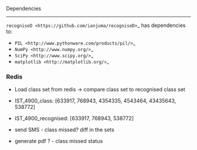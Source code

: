 Dependencies
************

`recogniseD <https://github.com/ianjuma/recogniseD>`_ has dependencies to:

* `PIL <http://www.pythonware.com/products/pil/>`_
* `NumPy <http://www.numpy.org/>`_
* `SciPy <http://www.scipy.org/>`_
* `matplotlib <http://matplotlib.org/>`_


### Redis

- Load class set from redis -> compare class set to recognised class set
-  IST_4900_class: [633917, 768943, 4354335, 4543464, 43435643, 538772]
- IST_4900_recognised: [633917, 768943, 538772]

- send SMS - class missed? diff in the sets
- generate pdf ? - class missed status
